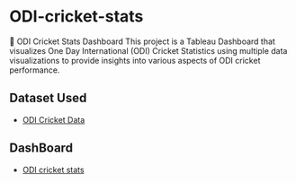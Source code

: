 # ODI-cricket-stats
🏏 ODI Cricket Stats Dashboard
This project is a Tableau Dashboard that visualizes One Day International (ODI) Cricket Statistics using multiple data visualizations to provide insights into various aspects of ODI cricket performance.
## Dataset Used
- <a href="https://github.com/vigneshmullangi/odi-cricket-stats/blob/main/batter_player_stats.csv">ODI Cricket Data</a>
## DashBoard 
- <a href="https://github.com/vigneshmullangi/odi-cricket-stats/blob/main/Dashboard%201.png">ODI cricket stats</a>
